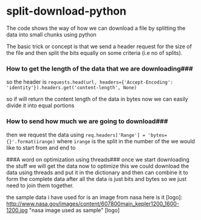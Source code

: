 # split-download-python
The code shows the way of how we can download a file by splitting the data into small chunks using python 

The basic trick or concept is that  we send a header request for the size of the file and then split the bits equally on
some criteria (i.e no of splits).

### How to get the length of the data that we are downloading###
so the header is `requests.head(url, headers={'Accept-Encoding': 'identity'}).headers.get('content-length', None)`

so if will return the content length of the data in bytes now we can easily divide it into equal portions

### How to send how much we are going to download###
then we request the data using `req.headers['Range'] = 'bytes={}'.format(irange)` where `irange` is the split in the number of
the we would like to start from and end to 

###A word on optimization using threads###
once we start downloading the stuff we will get the data 
now to optimize this we could download the data using threads and put it in the dictionary and then can combine it to form the complete data
after all the data is just bits and bytes so we just need to join them together.


the sample data i have used for is an image from nasa here is it 
[logo]: http://www.nasa.gov/images/content/607800main_kepler1200_1600-1200.jpg "nasa image used as sample"
[logo]
